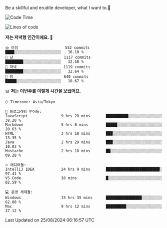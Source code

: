 Be a skillful and erudite developer, what I want to.👶

<!--START_SECTION:waka-->
![Code Time](http://img.shields.io/badge/Code%20Time-1%2C198%20hrs%202%20mins-blue)

![Lines of code](https://img.shields.io/badge/%EC%A0%80%EB%8A%94%20%EC%97%AC%ED%83%9C%EA%B9%8C%EC%A7%80%20-2.7%20million%20%EC%A4%84%EC%9D%98%20%EC%BD%94%EB%93%9C%EB%A5%BC%20%EC%9E%91%EC%84%B1%ED%96%88%EC%96%B4%EC%9A%94.-blue)

**저는 저녁형 인간이에요. 🦉** 

```text
🌞 아침                     552 commits         ████░░░░░░░░░░░░░░░░░░░░░   16.10 % 
🌆 낮　                     1117 commits        ████████░░░░░░░░░░░░░░░░░   32.58 % 
🌃 저녁                     1119 commits        ████████░░░░░░░░░░░░░░░░░   32.64 % 
🌙 밤　                     640 commits         █████░░░░░░░░░░░░░░░░░░░░   18.67 % 
```


📊 **저는 이번주를 이렇게 시간을 보냈어요.** 

```text
🕑︎ Timezone: Asia/Tokyo

💬 프로그래밍 언어들: 
JavaScript               9 hrs 28 mins       ██████████░░░░░░░░░░░░░░░   38.20 % 
Markdown                 5 hrs 6 mins        █████░░░░░░░░░░░░░░░░░░░░   20.63 % 
HTML                     3 hrs 18 mins       ███░░░░░░░░░░░░░░░░░░░░░░   13.35 % 
Java                     2 hrs 29 mins       ███░░░░░░░░░░░░░░░░░░░░░░   10.03 % 
Mustache                 2 hrs 18 mins       ██░░░░░░░░░░░░░░░░░░░░░░░   09.28 % 

🔥 에디터들: 
IntelliJ IDEA            24 hrs 9 mins       ████████████████████████░   97.41 % 
VS Code                  38 mins             █░░░░░░░░░░░░░░░░░░░░░░░░   02.59 % 

💻 운영 체제들: 
Windows                  15 hrs 35 mins      ████████████████░░░░░░░░░   62.88 % 
Mac                      9 hrs 12 mins       █████████░░░░░░░░░░░░░░░░   37.12 % 
```


 Last Updated on 25/08/2024 06:16:57 UTC
<!--END_SECTION:waka-->
